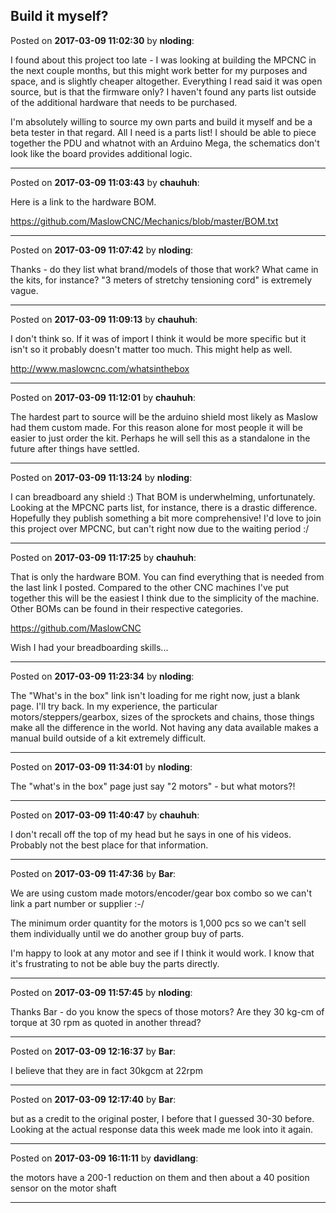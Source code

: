 ## Build it myself?
Posted on **2017-03-09 11:02:30** by **nloding**:

I found about this project too late - I was looking at building the MPCNC in the next couple months, but this might work better for my purposes and space, and is slightly cheaper altogether. Everything I read said it was open source, but is that the firmware only? I haven't found any parts list outside of the additional hardware that needs to be purchased.

I'm absolutely willing to source my own parts and build it myself and be a beta tester in that regard. All I need is a parts list! I should be able to piece together the PDU and whatnot with an Arduino Mega, the schematics don't look like the board provides additional logic.

---

Posted on **2017-03-09 11:03:43** by **chauhuh**:

Here is a link to the hardware BOM.

https://github.com/MaslowCNC/Mechanics/blob/master/BOM.txt

---

Posted on **2017-03-09 11:07:42** by **nloding**:

Thanks - do they list what brand/models of those that work? What came in the kits, for instance? "3 meters of stretchy tensioning cord" is extremely vague.

---

Posted on **2017-03-09 11:09:13** by **chauhuh**:

I don't think so. If it was of import I think it would be more specific but it isn't so it probably doesn't matter too much. This might help as well.

http://www.maslowcnc.com/whatsinthebox

---

Posted on **2017-03-09 11:12:01** by **chauhuh**:

The hardest part to source will be the arduino shield most likely as Maslow had them custom made. For this reason alone for most people it will be easier to just order the kit. Perhaps he will sell this as a standalone in the future after things have settled.

---

Posted on **2017-03-09 11:13:24** by **nloding**:

I can breadboard any shield :) That BOM is underwhelming, unfortunately. Looking at the MPCNC parts list, for instance, there is a drastic difference. Hopefully they publish something a bit more comprehensive! I'd love to join this project over MPCNC, but can't right now due to the waiting period :/

---

Posted on **2017-03-09 11:17:25** by **chauhuh**:

That is only the hardware BOM. You can find everything that is needed from the last link I posted. Compared to the other CNC machines I've put together this will be the easiest I think due to the simplicity of the machine. Other BOMs can be found in their respective categories.

https://github.com/MaslowCNC

Wish I had your breadboarding skills...

---

Posted on **2017-03-09 11:23:34** by **nloding**:

The "What's in the box" link isn't loading for me right now, just a blank page. I'll try back. In my experience, the particular motors/steppers/gearbox, sizes of the sprockets and chains, those things make all the difference in the world. Not having any data available makes a manual build outside of a kit extremely difficult.

---

Posted on **2017-03-09 11:34:01** by **nloding**:

The "what's in the box" page just say "2 motors" - but what motors?!

---

Posted on **2017-03-09 11:40:47** by **chauhuh**:

I don't recall off the top of my head but he says in one of his videos. Probably not the best place for that information.

---

Posted on **2017-03-09 11:47:36** by **Bar**:

We are using custom made motors/encoder/gear box combo so we can't link a part number or supplier :-/ 

The minimum order quantity for the motors is 1,000 pcs so we can't sell them individually until we do another group buy of parts.

I'm happy to look at any motor and see if I think it would work. I know that it's frustrating to not be able buy the parts directly.

---

Posted on **2017-03-09 11:57:45** by **nloding**:

Thanks Bar - do you know the specs of those motors? Are they 30 kg-cm of torque at 30 rpm as quoted in another thread?

---

Posted on **2017-03-09 12:16:37** by **Bar**:

I believe that they are in fact 30kgcm at 22rpm

---

Posted on **2017-03-09 12:17:40** by **Bar**:

but as a credit to the original poster, I before that I guessed 30-30 before. Looking at the actual response data this week made me look into it again.

---

Posted on **2017-03-09 16:11:11** by **davidlang**:

the motors have a 200-1 reduction on them and then about a 40 position sensor on the motor shaft

---

